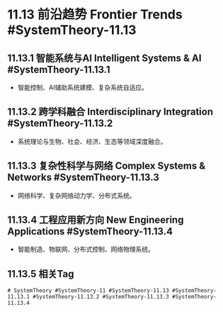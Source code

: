 # 11.13 前沿趋势 Frontier Trends #SystemTheory-11.13

## 11.13.1 智能系统与AI Intelligent Systems & AI #SystemTheory-11.13.1

- 智能控制、AI辅助系统建模、复杂系统自适应。

## 11.13.2 跨学科融合 Interdisciplinary Integration #SystemTheory-11.13.2

- 系统理论与生物、社会、经济、生态等领域深度融合。

## 11.13.3 复杂性科学与网络 Complex Systems & Networks #SystemTheory-11.13.3

- 网络科学、复杂网络动力学、分布式系统。

## 11.13.4 工程应用新方向 New Engineering Applications #SystemTheory-11.13.4

- 智能制造、物联网、分布式控制、网络物理系统。

## 11.13.5 相关Tag

`# SystemTheory #SystemTheory-11 #SystemTheory-11.13 #SystemTheory-11.13.1 #SystemTheory-11.13.2 #SystemTheory-11.13.3 #SystemTheory-11.13.4`
